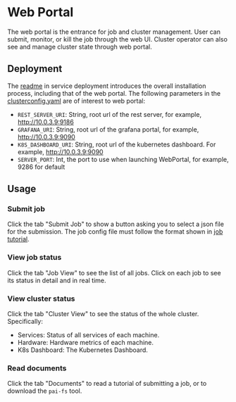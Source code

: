 # Web Portal

The web portal is the entrance for job and cluster management.
User can submit, monitor, or kill the job through the web UI.
Cluster operator can also see and manage cluster state through web portal. 

## Deployment

The [readme](../service-deployment/README.md) in service deployment introduces the overall installation process, including that of the web portal. 
The following parameters in the [clusterconfig.yaml](../service-deployment/clusterconfig-example.yaml) are of interest to web portal:

* `REST_SERVER_URI`: String, root url of the rest server, for example, http://10.0.3.9:9186
* `GRAFANA_URI`: String, root url of the grafana portal, for example, http://10.0.3.9:9090
* `K8S_DASHBOARD_URI`: String, root url of the kubernetes dashboard. For example, http://10.0.3.9:9090
* `SERVER_PORT`: Int, the port to use when launching WebPortal, for example, 9286 for default

## Usage

### Submit job

Click the tab "Submit Job" to show a button asking you to select a json file for the submission. The job config file must follow the format shown in [job tutorial](../job-tutorial/README.md).

### View job status

Click the tab "Job View" to see the list of all jobs. Click on each job to see its status in detail and in real time.

### View cluster status

Click the tab "Cluster View" to see the status of the whole cluster. Specifically:

* Services: Status of all services of each machine.
* Hardware: Hardware metrics of each machine.
* K8s Dashboard: The Kubernetes Dashboard.

### Read documents

Click the tab "Documents" to read a tutorial of submitting a job, or to download the `pai-fs` tool.